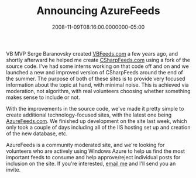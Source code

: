 ﻿---
title: Announcing AzureFeeds
date: "2008-11-09T08:16:00.0000000-05:00"
description: VB MVP Serge Baranovsky created VBFeeds.com a few years ago, and
featuredImage: img/announcing-azurefeeds-featured.png
---

VB MVP Serge Baranovsky created [VBFeeds.com](http://vbfeeds.com/) a few years ago, and shortly afterward he helped me create [CSharpFeeds.com](http://csharpfeeds.com/) using a fork of the source code. I've had some interns working on that code off and on and we launched a new and improved version of CSharpFeeds around the end of the summer. The purpose of both of these sites is to provide very focused information about the topic at hand, with minimal noise. This is achieved via moderation, not algorithm, with real volunteers choosing whether something makes sense to include or not.

With the improvements in the source code, we've made it pretty simple to create additional technology-focused sites, with the latest one being [AzureFeeds.com](http://azurefeeds.com/). We finished up development on the site last week, which only took a couple of days including all of the IIS hosting set up and creation of the new database, etc.

AzureFeeds is a community moderated site, and we're looking for volunteers who are actively using Windows Azure to help us find the most important feeds to consume and help approve/reject individual posts for inclusion on the site. If you're interested, [email me](/contact) and I'll send you an invite.

